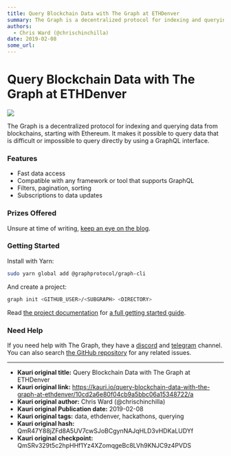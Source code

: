 ```yaml
---
title: Query Blockchain Data with The Graph at ETHDenver
summary: The Graph is a decentralized protocol for indexing and querying data from blockchains, starting with Ethereum. It makes it possible to query data that is difficult or impossible to query directly by using a GraphQL interface. Features Fast data access Compatible with any framework or tool that supports GraphQL Filters, pagination, sorting Subscriptions to data updates Prizes Offered Unsure at time of writing, keep an eye on the blog. Getting Started Install with Yarn-sudo yarn global add @graphp
authors:
  - Chris Ward (@chrischinchilla)
date: 2019-02-08
some_url: 
---
```


# Query Blockchain Data with The Graph at ETHDenver

![](https://ipfs.infura.io/ipfs/QmS5viWdLcxuP881xPrjRtjty8U53sbJxpSdjsWRa8dyce)


The Graph is a decentralized protocol for indexing and querying data from blockchains, starting with Ethereum. It makes it possible to query data that is difficult or impossible to query directly by using a GraphQL interface.

### Features

- Fast data access
- Compatible with any framework or tool that supports GraphQL
- Filters, pagination, sorting
- Subscriptions to data updates

### Prizes Offered

Unsure at time of writing, [keep an eye on the blog](https://medium.com/graphprotocol).

### Getting Started

Install with Yarn:

```bash
sudo yarn global add @graphprotocol/graph-cli
```

And create a project:

```bash
graph init <GITHUB_USER>/<SUBGRAPH> <DIRECTORY>
```

Read [the project documentation](https://thegraph.com/docs/define-a-subgraph#install-the-graph-cli) for [a full getting started guide](https://thegraph.com/docs/define-a-subgraph).

### Need Help

If you need help with The Graph, they have a [discord](https://discord.gg/vtvv7FP) and [telegram](http://t.me/graphprotocol) channel. You can also search [the GitHub repository](https://github.com/graphprotocol/graph-cli) for any related issues.



---

- **Kauri original title:** Query Blockchain Data with The Graph at ETHDenver
- **Kauri original link:** https://kauri.io/query-blockchain-data-with-the-graph-at-ethdenver/10cd2a6e80f04cb9a5bbc06a15348722/a
- **Kauri original author:** Chris Ward (@chrischinchilla)
- **Kauri original Publication date:** 2019-02-08
- **Kauri original tags:** data, ethdenver, hackathons, querying
- **Kauri original hash:** QmR47Y88jZFd8A5UV7cwSJoBCgynNAJqHLD3vHDKaLUDYf
- **Kauri original checkpoint:** QmSRv329t5c2hpHHf1Yz4XZomqgeBc8LVh9KNJC9z4PVDS



